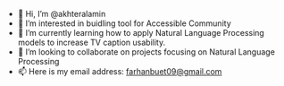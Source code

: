 - 👋 Hi, I’m @akhteralamin
- 👀 I’m interested in buidling tool for Accessible Community
- 🌱 I’m currently learning how to apply Natural Language Processing models to increase TV caption usability.
- 💞️ I’m looking to collaborate on projects focusing on Natural Language Processing
- 📫 Here is my email address: farhanbuet09@gmail.com

<!---
akhteralamin/akhteralamin is a ✨ special ✨ repository because its `README.md` (this file) appears on your GitHub profile.
You can click the Preview link to take a look at your changes.
--->
